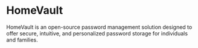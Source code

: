 # HomeVault
HomeVault is an open-source password management solution designed to offer secure, intuitive, and personalized password storage for individuals and families.
